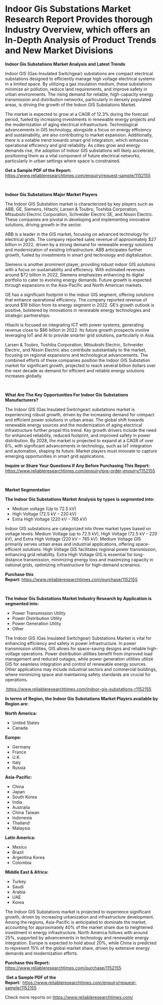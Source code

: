<p><h1>Indoor Gis Substations Market Research Report Provides thorough Industry Overview, which offers an In-Depth Analysis of Product Trends and New Market Divisions</h1></p><p><strong>Indoor Gis Substations Market Analysis and Latest Trends</strong></p>
<p><p>Indoor GIS (Gas-Insulated Switchgear) substations are compact electrical substations designed to efficiently manage high voltage electrical systems in a limited space. By utilizing a gas insulation medium, these substations minimize air pollution, reduce land requirements, and improve safety in urban environments. The rising demand for reliable, high-capacity energy transmission and distribution networks, particularly in densely populated areas, is driving the growth of the Indoor GIS Substations Market.</p><p>The market is expected to grow at a CAGR of 12.3% during the forecast period, fueled by increasing investments in renewable energy projects and the modernization of aging electrical infrastructure. Technological advancements in GIS technology, alongside a focus on energy efficiency and sustainability, are also contributing to market expansion. Additionally, there is a notable trend towards smart grid integration, which enhances operational efficiency and grid reliability. As cities grow and energy demands rise, the adoption of Indoor GIS substations will likely accelerate, positioning them as a vital component of future electrical networks, particularly in urban settings where space is constrained.</p></p>
<p><strong>Get a Sample PDF of the Report:&nbsp;</strong> <a href="https://www.reliableresearchtimes.com/enquiry/request-sample/1152155?utm_campaign=3363&utm_medium=2&utm_source=Github&utm_content=ia&utm_term=12042025&utm_id=indoor-gis-substations">https://www.reliableresearchtimes.com/enquiry/request-sample/1152155</a></p>
<p>&nbsp;</p>
<p><strong>Indoor Gis Substations Major Market Players</strong></p>
<p><p>The Indoor GIS Substation market is characterized by key players such as ABB, GE, Siemens, Hitachi, Larsen & Toubro, Toshiba Corporation, Mitsubishi Electric Corporation, Schneider Electric SE, and Nissin Electric. These companies are pivotal in developing and implementing innovative solutions, driving growth in the sector.</p><p>ABB is a leader in the GIS market, focusing on advanced technology for electrical grids. The company reported sales revenue of approximately $27 billion in 2022, driven by a strong demand for renewable energy solutions and modernization of existing infrastructure. ABB anticipates further growth, fueled by investments in smart grid technology and digitalization.</p><p>Siemens is another prominent player, providing robust indoor GIS solutions with a focus on sustainability and efficiency. With estimated revenues around $72 billion in 2022, Siemens emphasizes enhancing its digital portfolio to cater to evolving energy demands. Future growth is expected through expansions in the Asia-Pacific and North American markets.</p><p>GE has a significant footprint in the indoor GIS segment, offering solutions that enhance operational efficiency. The company reported revenue of around $19 billion from its energy segment in 2022. GE’s growth outlook is positive, bolstered by innovations in renewable energy technologies and strategic partnerships.</p><p>Hitachi is focused on integrating ICT with power systems, generating revenue close to $86 billion in 2022. Its future growth prospects involve leveraging IoT and AI to provide smarter grid solutions, particularly in Asia.</p><p>Larsen & Toubro, Toshiba Corporation, Mitsubishi Electric, Schneider Electric, and Nissin Electric also contribute substantially to the market, focusing on regional expansions and technological advancements. The combined efforts of these companies position the Indoor GIS Substation market for significant growth, projected to reach several billion dollars over the next decade as demand for efficient and reliable energy solutions increases globally.</p></p>
<p>&nbsp;</p>
<p><strong>What Are The Key Opportunities For Indoor Gis Substations Manufacturers?</strong></p>
<p><p>The Indoor GIS (Gas Insulated Switchgear) substations market is experiencing robust growth, driven by the increasing demand for compact and efficient power solutions in urban areas. The global shift towards renewable energy sources and the modernization of aging electrical infrastructure further propel this trend. Key growth drivers include the need for enhanced reliability, reduced footprint, and improved safety in power distribution. By 2028, the market is projected to expand at a CAGR of over 6%, with significant advancements in technology, such as IoT integration and automation, shaping its future. Market players must innovate to capture emerging opportunities in smart grid applications.</p></p>
<p><strong>Inquire or Share Your Questions If Any Before Purchasing This Report:</strong> <a href="https://www.reliableresearchtimes.com/enquiry/pre-order-enquiry/1152155?utm_campaign=3363&utm_medium=2&utm_source=Github&utm_content=ia&utm_term=12042025&utm_id=indoor-gis-substations">https://www.reliableresearchtimes.com/enquiry/pre-order-enquiry/1152155</a></p>
<p>&nbsp;</p>
<p><strong>Market Segmentation</strong></p>
<p><strong>The Indoor Gis Substations Market Analysis by types is segmented into:</strong></p>
<p><ul><li>Medium voltage (Up to 72.5 kV)</li><li>High Voltage (72.5 kV – 220 kV)</li><li>Extra High Voltage (220 kV – 765 kV)</li></ul></p>
<p><p>Indoor GIS substations are categorized into three market types based on voltage levels: Medium Voltage (up to 72.5 kV), High Voltage (72.5 kV – 220 kV), and Extra High Voltage (220 kV – 765 kV). Medium Voltage GIS primarily serves urban areas and industrial applications, offering space-efficient solutions. High Voltage GIS facilitates regional power transmission, enhancing grid reliability. Extra High Voltage GIS is essential for long-distance transmission, minimizing energy loss and maximizing capacity in national grids, optimizing infrastructure for high-demand scenarios.</p></p>
<p><strong>Purchase this Report:&nbsp;</strong><a href="https://www.reliableresearchtimes.com/purchase/1152155?utm_campaign=3363&utm_medium=2&utm_source=Github&utm_content=ia&utm_term=12042025&utm_id=indoor-gis-substations">https://www.reliableresearchtimes.com/purchase/1152155</a></p>
<p>&nbsp;</p>
<p><strong>The Indoor Gis Substations Market Industry Research by Application is segmented into:</strong></p>
<p><ul><li>Power Transmission Utility</li><li>Power Distribution Utility</li><li>Power Generation Utility</li><li>Other</li></ul></p>
<p><p>The Indoor GIS (Gas Insulated Switchgear) Substations Market is vital for enhancing efficiency and safety in power infrastructure. In power transmission utilities, GIS allows for space-saving designs and reliable high-voltage operations. Power distribution utilities benefit from improved load management and reduced outages, while power generation utilities utilize GIS for seamless integration and control of renewable energy sources. Other applications may include industrial sectors and commercial buildings, where minimizing space and maintaining safety standards are crucial for operations.</p></p>
<p><a href="https://www.reliableresearchtimes.com/indoor-gis-substations-r1152155?utm_campaign=3363&utm_medium=2&utm_source=Github&utm_content=ia&utm_term=12042025&utm_id=indoor-gis-substations">&nbsp;https://www.reliableresearchtimes.com/indoor-gis-substations-r1152155</a></p>
<p><strong>In terms of Region, the Indoor Gis Substations Market Players available by Region are:</strong></p>
<p>
    <p> <strong> North America: </strong>
        <ul>
            <li>United States</li>
            <li>Canada</li>
        </ul>
        </p> 
    <p> <strong> Europe: </strong>
        <ul>
            <li>Germany</li>
            <li>France</li>
            <li>U.K.</li>
            <li>Italy</li>
            <li>Russia</li>
        </ul>
        </p> 
    <p> <strong> Asia-Pacific: </strong>
        <ul>
            <li>China</li>
            <li>Japan</li>
            <li>South Korea</li>
            <li>India</li>
            <li>Australia</li>
            <li>China Taiwan</li>
            <li>Indonesia</li>
            <li>Thailand</li>
            <li>Malaysia</li>
        </ul>
        </p> 
    <p> <strong> Latin America: </strong>
        <ul>
            <li>Mexico</li>
            <li>Brazil</li>
            <li>Argentina Korea</li>
            <li>Colombia</li>
        </ul>
        </p> 
    <p> <strong> Middle East & Africa: </strong>
        <ul>
            <li>Turkey</li>
            <li>Saudi</li>
            <li>Arabia</li>
            <li>UAE</li>
            <li>Korea</li>
        </ul>
    </p>
    </p>
<p><p>The Indoor GIS Substations market is projected to experience significant growth, driven by increasing urbanization and infrastructure development. Among the regions, Asia-Pacific is anticipated to dominate the market, accounting for approximately 40% of the market share due to heightened investment in energy infrastructure. North America follows with around 25%, supported by advancements in technology and renewable energy integration. Europe is expected to hold about 20%, while China is predicted to represent 15% of the global market share, driven by extensive energy demands and modernization efforts.</p></p>
<p><strong>Purchase this Report: </strong><a href="https://www.reliableresearchtimes.com/purchase/1152155?utm_campaign=3363&utm_medium=2&utm_source=Github&utm_content=ia&utm_term=12042025&utm_id=indoor-gis-substations">https://www.reliableresearchtimes.com/purchase/1152155</a></p>
<p>&nbsp;<strong>Get a Sample PDF of the Report:&nbsp;&nbsp;</strong><a href="https://www.reliableresearchtimes.com/enquiry/request-sample/1152155?utm_campaign=3363&utm_medium=2&utm_source=Github&utm_content=ia&utm_term=12042025&utm_id=indoor-gis-substations">https://www.reliableresearchtimes.com/enquiry/request-sample/1152155</a></p>
<p><strong></strong></p>
<p>Check more reports on <a href="https://www.reliableresearchtimes.com/?utm_campaign=3363&utm_medium=2&utm_source=Github&utm_content=ia&utm_term=12042025&utm_id=indoor-gis-substations">https://www.reliableresearchtimes.com/</a></p>
